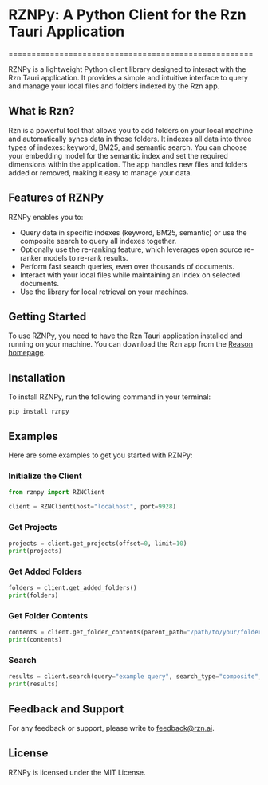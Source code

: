 # RZNPy: A Python Client for the Rzn Tauri Application
=====================================================

RZNPy is a lightweight Python client library designed to interact with the Rzn Tauri application. It provides a simple and intuitive interface to query and manage your local files and folders indexed by the Rzn app.

**What is Rzn?**
----------------

Rzn is a powerful tool that allows you to add folders on your local machine and automatically syncs data in those folders. It indexes all data into three types of indexes: keyword, BM25, and semantic search. You can choose your embedding model for the semantic index and set the required dimensions within the application. The app handles new files and folders added or removed, making it easy to manage your data.

**Features of RZNPy**
--------------------

RZNPy enables you to:

* Query data in specific indexes (keyword, BM25, semantic) or use the composite search to query all indexes together.
* Optionally use the re-ranking feature, which leverages open source re-ranker models to re-rank results.
* Perform fast search queries, even over thousands of documents.
* Interact with your local files while maintaining an index on selected documents.
* Use the library for local retrieval on your machines.

**Getting Started**
-------------------

To use RZNPy, you need to have the Rzn Tauri application installed and running on your machine. You can download the Rzn app from the [Reason homepage](https://rzn.ai).

**Installation**
--------------

To install RZNPy, run the following command in your terminal:

```
pip install rznpy
```

**Examples**
----------

Here are some examples to get you started with RZNPy:

### Initialize the Client

```python
from rznpy import RZNClient

client = RZNClient(host="localhost", port=9928)
```

### Get Projects

```python
projects = client.get_projects(offset=0, limit=10)
print(projects)
```

### Get Added Folders

```python
folders = client.get_added_folders()
print(folders)
```

### Get Folder Contents

```python
contents = client.get_folder_contents(parent_path="/path/to/your/folder")
print(contents)
```

### Search

```python
results = client.search(query="example query", search_type="composite", limit=10, rerank=True)
print(results)
```

**Feedback and Support**
-------------------------

For any feedback or support, please write to [feedback@rzn.ai](mailto:feedback@rzn.ai).

**License**
---------

RZNPy is licensed under the MIT License.
